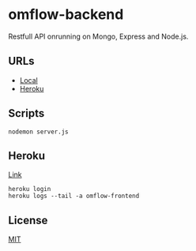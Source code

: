 # omflow-backend
Restfull API onrunning on Mongo, Express and Node.js.

## URLs
- [Local](http://localhost:5000)
- [Heroku](https://omflow-backend.herokuapp.com/)

## Scripts
```
nodemon server.js
```

## Heroku

[Link](https://omflow-backend.herokuapp.com/)

```
heroku login
heroku logs --tail -a omflow-frontend
```

## License
[MIT](https://choosealicense.com/licenses/mit/)
